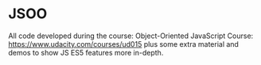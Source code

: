 # JSOO

All code developed during the course: Object-Oriented JavaScript Course: https://www.udacity.com/courses/ud015
plus some extra material and demos to show JS ES5 features more in-depth. 


